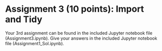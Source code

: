 # Assignment 3 (10 points): Import and Tidy

Your 3rd assignment can be found in the included Jupyter notebook file (Assignment3.ipynb). Give your answers in the included Jupyter notebook file (Assignment1_Sol.ipynb).
